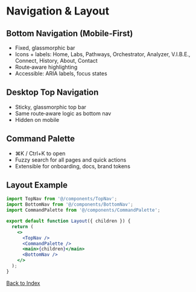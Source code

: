 # Navigation & Layout

## Bottom Navigation (Mobile‑First)
- Fixed, glassmorphic bar
- Icons + labels: Home, Labs, Pathways, Orchestrator, Analyzer, V.I.B.E., Connect, History, About, Contact
- Route‑aware highlighting
- Accessible: ARIA labels, focus states

## Desktop Top Navigation
- Sticky, glassmorphic top bar
- Same route‑aware logic as bottom nav
- Hidden on mobile

## Command Palette
- ⌘K / Ctrl+K to open
- Fuzzy search for all pages and quick actions
- Extensible for onboarding, docs, brand tokens

## Layout Example
```jsx
import TopNav from '@/components/TopNav';
import BottomNav from '@/components/BottomNav';
import CommandPalette from '@/components/CommandPalette';

export default function Layout({ children }) {
  return (
    <>
      <TopNav />
      <CommandPalette />
      <main>{children}</main>
      <BottomNav />
    </>
  );
}
```

[Back to Index](./index.md)

